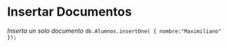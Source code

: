 
# Insertar Documentos
*Inserta un solo documento*
`
db.Alumnos.insertOne(
{
nombre:"Maximiliano"
 });
`
